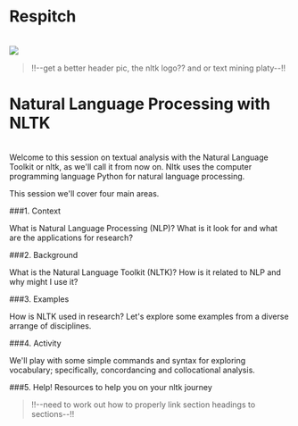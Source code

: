 # Respitch

<br>
<img style="float:left" src="http://ipython.org/_static/IPy_header.png" />
<br>

> !!--get a better header pic, the nltk logo?? and or text mining platy--!!


# Natural Language Processing with NLTK

<br>
Welcome to this session on textual analysis with the Natural Language Toolkit or nltk, as we'll call it from now on. Nltk uses the computer programming language Python for natural language processing.

This session we'll cover four main areas.

 
###1. Context 

What is Natural Language Processing (NLP)? What is it look for and what are the applications for research?

###2. Background

What is the Natural Language Toolkit (NLTK)? How is it related to NLP and why might I use it?

###3. Examples

How is NLTK used in research? Let's explore some examples from a diverse arrange of disciplines. 

###4. Activity

We'll play with some simple commands and syntax for exploring vocabulary; specifically, concordancing and collocational analysis.

###5. Help!
Resources to help you on your nltk journey

> !!--need to work out how to properly link section headings to sections--!!



